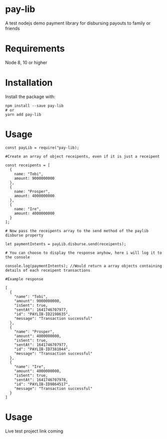 # pay-lib
A test nodejs demo payment library for disbursing payouts to family or friends

# Requirements

Node 8, 10 or higher

# Installation

Install the package with:

``` 
npm install --save pay-lib 
# or 
yarn add pay-lib  
```
# Usage

``` 
const payLib = require("pay-lib);

#Create an array of object receipents, even if it is just a receipent

const receipents = [
  {
    name: "Tobi",
    amount: 9000000000
  },
  {
    name: "Prosper",
    amount: 4000000000
  },
  {
    name: "Ire",
    amount: 4000000000
  }
];

# Now pass the receipents array to the send method of the paylib disburse property

let paymentIntents = payLib.disburse.send(receipents);

# You can choose to display the response anyhow, here i will log it to the console

console.log(paymentIntents); //Would return a array objects containing details of each receipent transactions

#Example response 

[
  {
    "name": "Tobi",
    "amount": 9000000000,
    "isSent": true,
    "sentAt": 1641746707977,
    "id": "PAYLIB-ID2198635",
    "message": "Transaction successful"
  },
  {
    "name": "Prosper",
    "amount": 4000000000,
    "isSent": true,
    "sentAt": 1641746707977,
    "id": "PAYLIB-ID7381044",
    "message": "Transaction successful"
  },
  {
    "name": "Ire",
    "amount": 4000000000,
    "isSent": true,
    "sentAt": 1641746707978,
    "id": "PAYLIB-ID9864517",
    "message": "Transaction successful"
  }
]

```

# Usage
Live test project link coming
